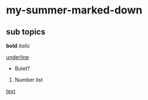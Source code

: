# my-summer-marked-down

## sub topics

**bold** *italic*

<u> underline </u>

- Bulet?
1. Number list

[text](link)
